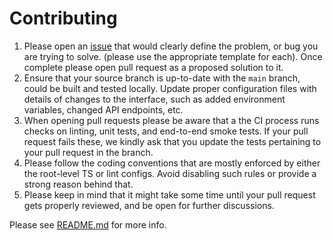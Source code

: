 # Contributing

1. Please open an [issue](https://github.com/input-output-hk/lace/issues) that would clearly define the problem, or bug you are trying to solve.
  (please use the appropriate template for each). Once complete please open pull request as a proposed solution to it.
2. Ensure that your source branch is up-to-date with the `main` branch, could be built and tested locally.
  Update proper configuration files with details of changes to the interface, such as added environment variables, changed API endpoints, etc.
3. When opening pull requests please be aware that a the CI process runs checks on linting, unit tests, and end-to-end smoke tests.
  If your pull request fails these, we kindly ask that you update the tests pertaining to your pull request in the branch.
4. Please follow the coding conventions that are mostly enforced by either the root-level TS or lint configs.
  Avoid disabling such rules or provide a strong reason behind that.
5. Please keep in mind that it might take some time until your pull request gets properly reviewed, and be open for further discussions.

Please see [README.md](https://github.com/input-output-hk/lace#readme) for more info.
